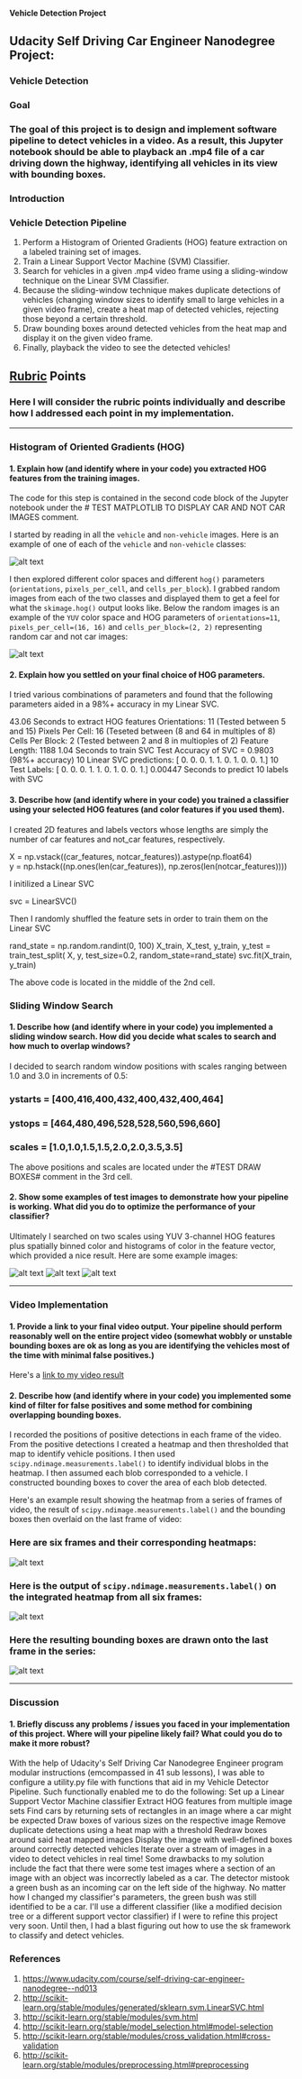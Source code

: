 **Vehicle Detection Project**

## Udacity Self Driving Car Engineer Nanodegree Project:

### Vehicle Detection
### Goal

### The goal of this project is to design and implement software pipeline to detect vehicles in a video. As a result, this Jupyter notebook should be able to playback an .mp4 file of a car driving down the highway, identifying all vehicles in its view with bounding boxes.

### Introduction
### Vehicle Detection Pipeline

1. Perform a Histogram of Oriented Gradients (HOG) feature extraction on a labeled training set of images.
2. Train a Linear Support Vector Machine (SVM) Classifier.
3. Search for vehicles in a given .mp4 video frame using a sliding-window technique on the Linear SVM Classifier.
4. Because the sliding-window technique makes duplicate detections of vehicles (changing window sizes to identify small to large vehicles in a given video frame), create a heat map of detected vehicles, rejecting those beyond a certain threshold.
5. Draw bounding boxes around detected vehicles from the heat map and display it on the given video frame.
6. Finally, playback the video to see the detected vehicles!

[//]: # (Image References)
[image1]: ./examples/car_not_car.png
[image2]: ./examples/HOG_example.jpg
[image3]: ./examples/sliding_windows.jpg
[image4]: ./examples/sliding_window.jpg
[image5]: ./examples/bboxes_and_heat.png
[image6]: ./examples/labels_map.png
[image7]: ./examples/output_bboxes.png
[image8]: ./examples/RandomCarNotCar.jpg
[image9]: ./examples/CrudeDetector.jpg
[image10]: ./examples/HeatMap.jpg
[image11]: ./examples/RefinedDetector.jpg
[video1]: ./project_video_out.mp4

## [Rubric](https://review.udacity.com/#!/rubrics/513/view) Points
### Here I will consider the rubric points individually and describe how I addressed each point in my implementation.  

---

### Histogram of Oriented Gradients (HOG)

#### 1. Explain how (and identify where in your code) you extracted HOG features from the training images.


The code for this step is contained in the second code block of the Jupyter notebook under the # TEST MATPLOTLIB TO DISPLAY CAR AND NOT CAR IMAGES comment.

I started by reading in all the `vehicle` and `non-vehicle` images.  Here is an example of one of each of the `vehicle` and `non-vehicle` classes:

![alt text][image1]

I then explored different color spaces and different `hog()` parameters (`orientations`, `pixels_per_cell`, and `cells_per_block`).  I grabbed random images from each of the two classes and displayed them to get a feel for what the `skimage.hog()` output looks like. Below the random images is an example of the `YUV` color space and HOG parameters of `orientations=11`, `pixels_per_cell=(16, 16)` and `cells_per_block=(2, 2)` representing random car and not car images:

![alt text][image8]

#### 2. Explain how you settled on your final choice of HOG parameters.

I tried various combinations of parameters and found that the following parameters aided in a 98%+ accuracy in my Linear SVC. 

43.06 Seconds to extract HOG features
Orientations: 11 (Tested between 5 and 15)
Pixels Per Cell: 16 (Teseted between (8 and 64 in multiples of 8)
Cells Per Block: 2 (Tested between 2 and 8 in multioples of 2)
Feature Length: 1188
1.04 Seconds to train SVC
Test Accuracy of SVC =  0.9803 (98%+ accuracy)
10 Linear SVC predictions:  [ 0.  0.  0.  1.  1.  0.  1.  0.  0.  1.]
10 Test Labels:             [ 0.  0.  0.  1.  1.  0.  1.  0.  0.  1.]
0.00447 Seconds to predict 10 labels with SVC

#### 3. Describe how (and identify where in your code) you trained a classifier using your selected HOG features (and color features if you used them).

I created 2D features and labels vectors whose lengths are simply the number of car features and not_car features, respectively.

X = np.vstack((car_features, notcar_features)).astype(np.float64)  
y = np.hstack((np.ones(len(car_features)), np.zeros(len(notcar_features))))

I initilized a Linear SVC

svc = LinearSVC()

Then I randomly shuffled the feature sets in order to train them on the Linear SVC

rand_state = np.random.randint(0, 100)
X_train, X_test, y_train, y_test = train_test_split(
    X, y, test_size=0.2, random_state=rand_state)
svc.fit(X_train, y_train)

The above code is located in the middle of the 2nd cell.

### Sliding Window Search

#### 1. Describe how (and identify where in your code) you implemented a sliding window search.  How did you decide what scales to search and how much to overlap windows?

I decided to search random window positions with scales ranging between 1.0 and 3.0 in increments of 0.5:

### ystarts    = [400,416,400,432,400,432,400,464]
### ystops     = [464,480,496,528,528,560,596,660]
### scales     = [1.0,1.0,1.5,1.5,2.0,2.0,3.5,3.5]

The above positions and scales are located under the #TEST DRAW BOXES# comment in the 3rd cell.

#### 2. Show some examples of test images to demonstrate how your pipeline is working.  What did you do to optimize the performance of your classifier?

Ultimately I searched on two scales using YUV 3-channel HOG features plus spatially binned color and histograms of color in the feature vector, which provided a nice result.  Here are some example images:

![alt text][image9]
![alt text][image10]
![alt text][image11]

---

### Video Implementation

#### 1. Provide a link to your final video output.  Your pipeline should perform reasonably well on the entire project video (somewhat wobbly or unstable bounding boxes are ok as long as you are identifying the vehicles most of the time with minimal false positives.)
Here's a [link to my video result](./project_video_out.mp4)


#### 2. Describe how (and identify where in your code) you implemented some kind of filter for false positives and some method for combining overlapping bounding boxes.

I recorded the positions of positive detections in each frame of the video.  From the positive detections I created a heatmap and then thresholded that map to identify vehicle positions.  I then used `scipy.ndimage.measurements.label()` to identify individual blobs in the heatmap.  I then assumed each blob corresponded to a vehicle.  I constructed bounding boxes to cover the area of each blob detected.  

Here's an example result showing the heatmap from a series of frames of video, the result of `scipy.ndimage.measurements.label()` and the bounding boxes then overlaid on the last frame of video:

### Here are six frames and their corresponding heatmaps:

![alt text][image5]

### Here is the output of `scipy.ndimage.measurements.label()` on the integrated heatmap from all six frames:
![alt text][image6]

### Here the resulting bounding boxes are drawn onto the last frame in the series:
![alt text][image7]


---

### Discussion

#### 1. Briefly discuss any problems / issues you faced in your implementation of this project.  Where will your pipeline likely fail?  What could you do to make it more robust?

With the help of Udacity's Self Driving Car Nanodegree Engineer program modular instructions (emcompassed in 41 sub lessons), I was able to configure a utility.py file with functions that aid in my Vehicle Detector Pipeline. Such functionally enabled me to do the following:
Set up a Linear Support Vector Machine classifier
Extract HOG features from multiple image sets
Find cars by returning sets of rectangles in an image where a car might be expected
Draw boxes of various sizes on the respective image
Remove duplicate detections using a heat map with a threshold
Redraw boxes around said heat mapped images
Display the image with well-defined boxes around correctly detected vehicles
Iterate over a stream of images in a video to detect vehicles in real time!
Some drawbacks to my solution include the fact that there were some test images where a section of an image with an object was incorrectly labeled as a car. The detector mistook a green bush as an incoming car on the left side of the highway. No matter how I changed my classifier's parameters, the green bush was still identified to be a car. I'll use a different classifier (like a modified decision tree or a different support vector classifier) if I were to refine this project very soon. Until then, I had a blast figuring out how to use the sk framework to classify and detect vehicles.

### References

1. https://www.udacity.com/course/self-driving-car-engineer-nanodegree--nd013
2. http://scikit-learn.org/stable/modules/generated/sklearn.svm.LinearSVC.html
3. http://scikit-learn.org/stable/modules/svm.html
4. http://scikit-learn.org/stable/model_selection.html#model-selection
5. http://scikit-learn.org/stable/modules/cross_validation.html#cross-validation
6. http://scikit-learn.org/stable/modules/preprocessing.html#preprocessing

